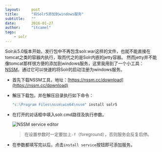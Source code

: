 ```yaml
---
layout:     post
title:      "将Solr5添加到windows服务"
subtitle:   ""
date:       2016-01-27
author:     "itcamel"
tags:
    - solr
---
```


Solr从5.0版本开始，发行包中不再包含solr.war这样的文件，也就不能直接在tomcat之类的容器内执行，取而代之的是Solr内嵌的jetty容器。
然而jetty并不能像tomcat那样很方便的添加到windows服务，这里我用到了一个小工具：[NSSM](https://nssm.cc)。通过它可以快速的将Solr的启动注册为windows服务。

- 首先下载NSSM工具，地址：[https://nssm.cc/download](https://nssm.cc/download)

- 解压下载包，并在解压目录执行如下命令：

    ```powershell
    "c:\Program Files\nssm\win64\nssm" install solr5
    ```

- 在打开的对话框中填入solr.cmd路径及执行参数。

    ![NSSM service editor](http://7xqkz3.com1.z0.glb.clouddn.com/image/posts/nssm006.png)
    > 在设置参数时一定要加上`-f`（foreground），否则服务会反复启停。

- 在参数都填写完以后，点击`install service`按钮即可添加服务。
